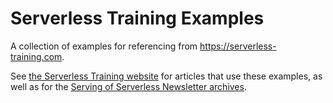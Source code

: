# Serverless Training Examples

A collection of examples for referencing from https://serverless-training.com.

See [the Serverless Training website][site] for articles that use these examples, as well
as for the [Serving of Serverless Newsletter archives][site].


[site]: https://serverless-training.com
